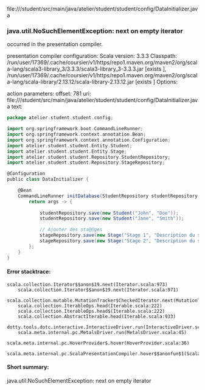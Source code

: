 file://<WORKSPACE>/student/src/main/java/atelier/student/student/config/DataInitializer.java
### java.util.NoSuchElementException: next on empty iterator

occurred in the presentation compiler.

presentation compiler configuration:
Scala version: 3.3.3
Classpath:
/run/user/17369/.cache/coursier/v1/https/repo1.maven.org/maven2/org/scala-lang/scala3-library_3/3.3.3/scala3-library_3-3.3.3.jar [exists ], /run/user/17369/.cache/coursier/v1/https/repo1.maven.org/maven2/org/scala-lang/scala-library/2.13.12/scala-library-2.13.12.jar [exists ]
Options:



action parameters:
offset: 781
uri: file://<WORKSPACE>/student/src/main/java/atelier/student/student/config/DataInitializer.java
text:
```scala
package atelier.student.student.config;

import org.springframework.boot.CommandLineRunner;
import org.springframework.context.annotation.Bean;
import org.springframework.context.annotation.Configuration;
import atelier.student.student.Entity.Student;
import atelier.student.student.Entity.Stage;
import atelier.student.student.Repository.StudentRepository;
import atelier.student.student.Repository.StageRepository;

@Configuration
public class DataInitializer {

    @Bean
    CommandLineRunner initDatabase(StudentRepository studentRepository, StageRepository stageRepository) {
        return args -> {
            
            studentRepository.save(new Student("John", "Doe"));
            studentRepository.save(new Student("Jane", "Smith"));

            // Ajouter des sta@@ges
            stageRepository.save(new Stage("Stage 1", "Description du stage 1"));
            stageRepository.save(new Stage("Stage 2", "Description du stage 2"));
        };
    }
}

```



#### Error stacktrace:

```
scala.collection.Iterator$$anon$19.next(Iterator.scala:973)
	scala.collection.Iterator$$anon$19.next(Iterator.scala:971)
	scala.collection.mutable.MutationTracker$CheckedIterator.next(MutationTracker.scala:76)
	scala.collection.IterableOps.head(Iterable.scala:222)
	scala.collection.IterableOps.head$(Iterable.scala:222)
	scala.collection.AbstractIterable.head(Iterable.scala:933)
	dotty.tools.dotc.interactive.InteractiveDriver.run(InteractiveDriver.scala:168)
	scala.meta.internal.pc.MetalsDriver.run(MetalsDriver.scala:45)
	scala.meta.internal.pc.HoverProvider$.hover(HoverProvider.scala:36)
	scala.meta.internal.pc.ScalaPresentationCompiler.hover$$anonfun$1(ScalaPresentationCompiler.scala:389)
```
#### Short summary: 

java.util.NoSuchElementException: next on empty iterator